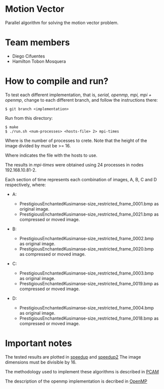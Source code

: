 # Motion Vector
Parallel algorithm for solving the motion vector problem.

# Team members
- Diego Cifuentes
- Hamilton Tobon Mosquera

# How to compile and run?

To test each different implementation, that is, *serial, openmp, mpi, mpi + openmp*, change to each different branch, and follow the instructions there:

```
$ git branch <implementation>
```

Run from this directory:
```
$ make
$ ./run.sh <num-processes> <hosts-file> 2> mpi-times
```

Where <num-processes> is the number of processes to crete. Note that the height of the image divided by <num-processes> must be >= 16.

Where <hosts-file> indicates the file with the hosts to use.

The results in *mpi-times* were obtained using 24 processes in nodes 192.168.10.81-2.

Each section of time represents each combination of images, A, B, C and D respectively, where:
- A:
  * PrestigiousEnchantedKusimanse-size_restricted_frame_0001.bmp as original image.
  * PrestigiousEnchantedKusimanse-size_restricted_frame_0021.bmp as compressed or moved image.

- B:
  * PrestigiousEnchantedKusimanse-size_restricted_frame_0002.bmp as original image.
  * PrestigiousEnchantedKusimanse-size_restricted_frame_0020.bmp as compressed or moved image.

- C:
  * PrestigiousEnchantedKusimanse-size_restricted_frame_0003.bmp as original image.
  * PrestigiousEnchantedKusimanse-size_restricted_frame_0019.bmp as compressed or moved image.

- D:
  * PrestigiousEnchantedKusimanse-size_restricted_frame_0004.bmp as original image.
  * PrestigiousEnchantedKusimanse-size_restricted_frame_0018.bmp as compressed or moved image.

# Important notes

The tested results are plotted in [speedup](https://github.com/hamax97/motion-vector/blob/master/grafica.ipynb) and [speedup2](https://github.com/hamax97/motion-vector/blob/master/out_1.xlsx)
The image dimensions must be divisible by 16.

The methodology used to implement these algorithms is described in [PCAM](https://github.com/hamax97/motion-vector/blob/master/pcam.md)

The description of the openmp implementation is decribed in [OpenMP](https://github.com/hamax97/motion-vector/blob/master/openmp.md)
